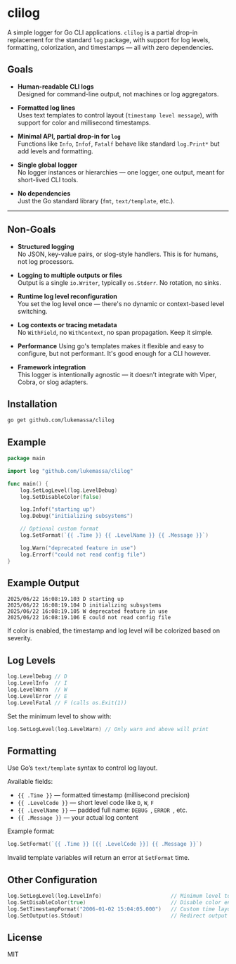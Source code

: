# clilog

A simple logger for Go CLI applications. `clilog` is a partial drop-in replacement for the standard `log` package, with support for log levels, formatting, colorization, and timestamps — all with zero dependencies.

## Goals

- **Human-readable CLI logs**  
  Designed for command-line output, not machines or log aggregators.

- **Formatted log lines**  
  Uses text templates to control layout (`timestamp level message`), with support for color and millisecond timestamps.

- **Minimal API, partial drop-in for `log`**  
  Functions like `Info`, `Infof`, `Fatalf` behave like standard `log.Print*` but add levels and formatting.

- **Single global logger**  
  No logger instances or hierarchies — one logger, one output, meant for short-lived CLI tools.

- **No dependencies**  
  Just the Go standard library (`fmt`, `text/template`, etc.).

---

## Non-Goals

- **Structured logging**  
  No JSON, key-value pairs, or slog-style handlers. This is for humans, not log processors.

- **Logging to multiple outputs or files**  
  Output is a single `io.Writer`, typically `os.Stderr`. No rotation, no sinks.

- **Runtime log level reconfiguration**  
  You set the log level once — there's no dynamic or context-based level switching.

- **Log contexts or tracing metadata**  
  No `WithField`, no `WithContext`, no span propagation. Keep it simple.

- **Performance**
  Using go's templates makes it flexible and easy to configure, but not performant. It's good enough for a CLI however.

- **Framework integration**  
  This logger is intentionally agnostic — it doesn’t integrate with Viper, Cobra, or slog adapters.


## Installation

```bash
go get github.com/lukemassa/clilog
```

## Example

```go
package main

import log "github.com/lukemassa/clilog"

func main() {
	log.SetLogLevel(log.LevelDebug)
	log.SetDisableColor(false)

	log.Infof("starting up")
	log.Debug("initializing subsystems")

	// Optional custom format
	log.SetFormat(`{{ .Time }} {{ .LevelName }} {{ .Message }}`)

	log.Warn("deprecated feature in use")
	log.Errorf("could not read config file")
}
```

## Example Output

```
2025/06/22 16:08:19.103 D starting up
2025/06/22 16:08:19.104 D initializing subsystems
2025/06/22 16:08:19.105 W deprecated feature in use
2025/06/22 16:08:19.106 E could not read config file
```

If color is enabled, the timestamp and log level will be colorized based on severity.

## Log Levels

```go
log.LevelDebug // D
log.LevelInfo  // I
log.LevelWarn  // W
log.LevelError // E
log.LevelFatal // F (calls os.Exit(1))
```

Set the minimum level to show with:

```go
log.SetLogLevel(log.LevelWarn) // Only warn and above will print
```

## Formatting

Use Go’s `text/template` syntax to control log layout.

Available fields:
- `{{ .Time }}` — formatted timestamp (millisecond precision)
- `{{ .LevelCode }}` — short level code like `D`, `W`, `F`
- `{{ .LevelName }}` — padded full name: `DEBUG `, `ERROR `, etc.
- `{{ .Message }}` — your actual log content

Example format:
```go
log.SetFormat(`{{ .Time }} [{{ .LevelCode }}] {{ .Message }}`)
```

Invalid template variables will return an error at `SetFormat` time.

## Other Configuration

```go
log.SetLogLevel(log.LevelInfo)                      // Minimum level to print
log.SetDisableColor(true)                           // Disable color entirely
log.SetTimestampFormat("2006-01-02 15:04:05.000")   // Custom time layout
log.SetOutput(os.Stdout)                            // Redirect output
```

## License

MIT

